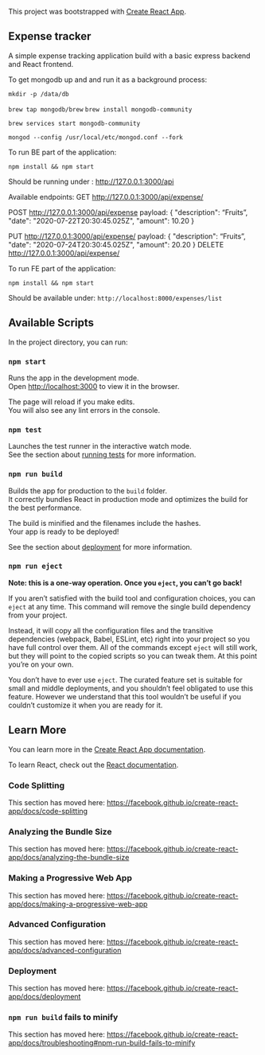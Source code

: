 This project was bootstrapped with [Create React App](https://github.com/facebook/create-react-app).

## Expense tracker


 A simple expense tracking application build with a basic express backend and React frontend.


 To get mongodb up and  and run it as a background process:

`mkdir -p /data/db`

`brew tap mongodb/brew`
`brew install mongodb-community`

`brew services start mongodb-community`

`mongod --config /usr/local/etc/mongod.conf --fork`


To run BE part of the application:

`npm install && npm start`

Should be running under : http://127.0.0.1:3000/api

Available endpoints:
GET http://127.0.0.1:3000/api/expense/<ID>

POST http://127.0.0.1:3000/api/expense
payload:
{
    "description": “Fruits”,
    "date": "2020-07-22T20:30:45.025Z",
    "amount": 10.20
}

PUT http://127.0.0.1:3000/api/expense/<ID>
payload:
{
    "description": “Fruits”,
    "date": "2020-07-24T20:30:45.025Z",
    "amount": 20.20
}
DELETE http://127.0.0.1:3000/api/expense/<ID>


To run FE part of the application:

`npm install && npm start`

Should be available under:  `http://localhost:8000/expenses/list`


## Available Scripts

In the project directory, you can run:

### `npm start`

Runs the app in the development mode.<br />
Open [http://localhost:3000](http://localhost:3000) to view it in the browser.

The page will reload if you make edits.<br />
You will also see any lint errors in the console.

### `npm test`

Launches the test runner in the interactive watch mode.<br />
See the section about [running tests](https://facebook.github.io/create-react-app/docs/running-tests) for more information.

### `npm run build`

Builds the app for production to the `build` folder.<br />
It correctly bundles React in production mode and optimizes the build for the best performance.

The build is minified and the filenames include the hashes.<br />
Your app is ready to be deployed!

See the section about [deployment](https://facebook.github.io/create-react-app/docs/deployment) for more information.

### `npm run eject`



**Note: this is a one-way operation. Once you `eject`, you can’t go back!**

If you aren’t satisfied with the build tool and configuration choices, you can `eject` at any time. This command will remove the single build dependency from your project.

Instead, it will copy all the configuration files and the transitive dependencies (webpack, Babel, ESLint, etc) right into your project so you have full control over them. All of the commands except `eject` will still work, but they will point to the copied scripts so you can tweak them. At this point you’re on your own.

You don’t have to ever use `eject`. The curated feature set is suitable for small and middle deployments, and you shouldn’t feel obligated to use this feature. However we understand that this tool wouldn’t be useful if you couldn’t customize it when you are ready for it.

## Learn More

You can learn more in the [Create React App documentation](https://facebook.github.io/create-react-app/docs/getting-started).

To learn React, check out the [React documentation](https://reactjs.org/).

### Code Splitting

This section has moved here: https://facebook.github.io/create-react-app/docs/code-splitting

### Analyzing the Bundle Size

This section has moved here: https://facebook.github.io/create-react-app/docs/analyzing-the-bundle-size

### Making a Progressive Web App

This section has moved here: https://facebook.github.io/create-react-app/docs/making-a-progressive-web-app

### Advanced Configuration

This section has moved here: https://facebook.github.io/create-react-app/docs/advanced-configuration

### Deployment

This section has moved here: https://facebook.github.io/create-react-app/docs/deployment

### `npm run build` fails to minify

This section has moved here: https://facebook.github.io/create-react-app/docs/troubleshooting#npm-run-build-fails-to-minify

